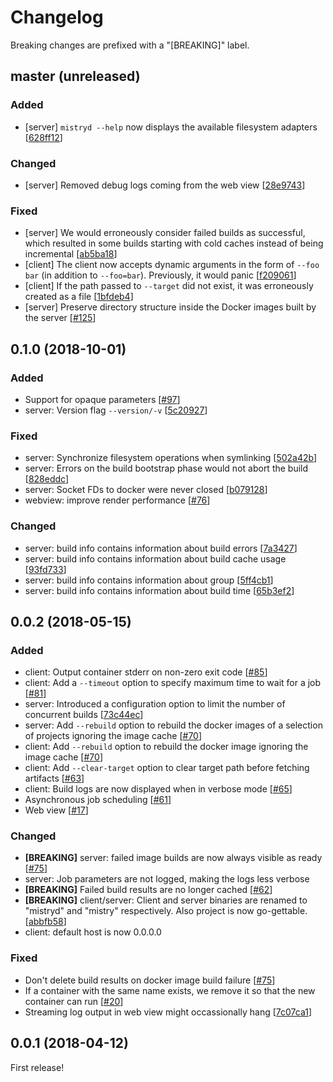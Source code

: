 # Changelog

Breaking changes are prefixed with a "[BREAKING]" label.

## master (unreleased)

### Added

- [server] `mistryd --help` now displays the available filesystem adapters [[628ff12](https://github.com/skroutz/mistry/commit/628ff120062599ddb5bb0f2d41cc4d2ae47890ab)]

### Changed

- [server] Removed debug logs coming from the web view [[28e9743](https://github.com/skroutz/mistry/commit/28e97433293fdddbf62089c1514bb15c7efbd829)]


### Fixed

- [server] We would erroneously consider failed builds as successful, which resulted in some builds starting with cold caches instead of being incremental [[ab5ba18](https://github.com/skroutz/mistry/commit/ab5ba18b59ffd579834abd69e83c756263e4c858)]
- [client] The client now accepts dynamic arguments in the form of `--foo bar` (in addition to `--foo=bar`). Previously, it would panic [[f209061](https://github.com/skroutz/mistry/commit/f209061cd16274e4a198ec7d3c8be05718874b93)]
- [client] If the path passed to `--target` did not exist, it was erroneously created as a file [[1bfdeb4](https://github.com/skroutz/mistry/commit/1bfdeb4fccab06910be760d90d8bdef246fb4a3f)]
- [server] Preserve directory structure inside the Docker images built by the server [[#125](https://github.com/skroutz/mistry/pull/125)]





## 0.1.0 (2018-10-01)

### Added

- Support for opaque parameters [[#97](https://github.com/skroutz/mistry/pull/97)]
- server: Version flag `--version/-v` [[5c20927](https://github.com/skroutz/mistry/commit/5c209278bd6bf1032a1958eb252098b9e1ae228a)]


### Fixed

- server: Synchronize filesystem operations when symlinking [[502a42b](https://github.com/skroutz/mistry/commit/502a42b)]
- server: Errors on the build bootstrap phase would not abort the build [[828eddc](https://github.com/skroutz/mistry/commit/828eddc)]
- server: Socket FDs to docker were never closed [[b079128](b079128c018f145f013a5a2f2e3a51cfe37926e3)]
- webview: improve render performance [[#76](https://github.com/skroutz/mistry/issues/76)]

### Changed

- server: build info contains information about build errors [[7a3427](https://github.com/skroutz/mistry/commit/7a3427)]
- server: build info contains information about build cache usage [[93fd733](https://github.com/skroutz/mistry/commit/93fd733)]
- server: build info contains information about group [[5ff4cb1](https://github.com/skroutz/mistry/commit/5ff4cb1)]
- server: build info contains information about build time [[65b3ef2](https://github.com/skroutz/mistry/commit/65b3ef2)]





## 0.0.2 (2018-05-15)

### Added

- client: Output container stderr on non-zero exit code [[#85](https://github.com/skroutz/mistry/pull/85)]
- client: Add a `--timeout` option to specify maximum time to wait for a job [[#81](https://github.com/skroutz/mistry/pull/70)]
- server: Introduced a configuration option to limit the number of concurrent builds [[73c44ec](https://github.com/skroutz/mistry/commit/73c44ecc924260ccf61bad220eb26cd51a1f30d6)]
- server: Add `--rebuild` option to rebuild the docker images of a selection of projects ignoring the image cache [[#70](https://github.com/skroutz/mistry/pull/70)]
- client: Add `--rebuild` option to rebuild the docker image ignoring the image cache [[#70](https://github.com/skroutz/mistry/pull/70)]
- client: Add `--clear-target` option to clear target path before fetching
  artifacts [[#63](https://github.com/skroutz/mistry/pull/63)]
- client: Build logs are now displayed when in verbose mode [[#65](https://github.com/skroutz/mistry/pull/65)]
- Asynchronous job scheduling [[#61](https://github.com/skroutz/mistry/pull/61)]
- Web view [[#17](https://github.com/skroutz/mistry/pull/17)]

### Changed

- **[BREAKING]** server: failed image builds are now always visible as ready [[#75](https://github.com/skroutz/mistry/issues/75)]
- server: Job parameters are not logged, making the logs less verbose
- **[BREAKING]** Failed build results are no longer cached [[#62](https://github.com/skroutz/mistry/pull/62)]
- **[BREAKING]** client/server: Client and server binaries are renamed to "mistryd" and "mistry" respectively.
  Also project is now go-gettable. [[abbfb58](https://github.com/skroutz/mistry/commit/abbfb58d5a2aaf3eaebf9408d81ec7d459326416)]
- client: default host is now 0.0.0.0

### Fixed

- Don't delete build results on docker image build failure [[#75](https://github.com/skroutz/mistry/issues/75)]
- If a container with the same name exists, we remove it so that the new container
  can run [[#20](https://github.com/skroutz/mistry/issues/20)]
- Streaming log output in web view might occassionally hang [[7c07ca1](7c07ca177639cd6be7f9a860fb39c01370f35779)]

## 0.0.1 (2018-04-12)

First release!
